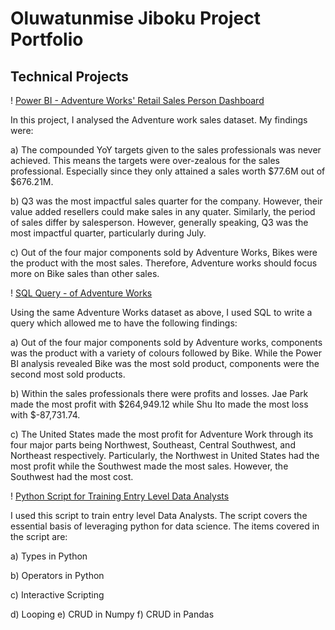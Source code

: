 # Oluwatunmise Jiboku Project Portfolio

## Technical Projects 

! [Power BI - Adventure Works' Retail Sales Person Dashboard](https://github.com/Jiboku-Oluwatunmise/Hankali-Data-Senior-Power-Bi-)

In this project, I analysed the Adventure work sales dataset. My findings were: 

a) The compounded YoY targets given to the sales professionals was never achieved. This means the targets were over-zealous for the sales professional. Especially since they only attained a sales worth $77.6M out of $676.21M. 

b) Q3 was the most impactful sales quarter for the company. However, their value added resellers could make sales in any quater. Similarly, the period of sales differ by salesperson. However, generally speaking, Q3 was the most impactful quarter, particularly during July.

c) Out of the four major components sold by Adventure Works, Bikes were the product with the most sales. Therefore, Adventure works should focus more on Bike sales than other sales. 

! [SQL Query - of Adventure Works](https://github.com/Jiboku-Oluwatunmise/Hankali-Data-Senior-SQL)

Using the same Adventure Works dataset as above, I used SQL to write a query which allowed me to have the following findings: 

a) Out of the four major components sold by Adventure works, components was the product with a variety of colours followed by Bike. While the Power BI analysis revealed Bike was the most sold product, components were the second most sold products. 

b) Within the sales professionals there were profits and losses. Jae Park made the most profit with $264,949.12 while Shu Ito made the most loss with $-87,731.74. 

c) The United States made the most profit for Adventure Work through its four major parts being Northwest, Southeast, Central Southwest, and Northeast respectively. Particularly, the Northwest in United States had the most profit while the Southwest made the most sales. However, the Southwest had the most cost. 


! [Python Script for Training Entry Level Data Analysts](https://github.com/Jiboku-Oluwatunmise/Hankali-Data-Senior-Python-Script) 

I used this script to train entry level Data Analysts. The script covers the essential basis of leveraging python for data science. The items covered in the script are: 

a) Types in Python

b) Operators in Python

c) Interactive Scripting

d) Looping
e) CRUD in Numpy
f) CRUD in Pandas

